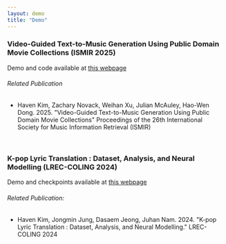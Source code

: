```yaml
---
layout: demo
title: "Demo"
---
```



### Video-Guided Text-to-Music Generation Using Public Domain Movie Collections (ISMIR 2025)

Demo and code available at [this webpage](./ismir2025)

###### Related Publication
- Haven Kim, Zachary Novack, Weihan Xu, Julian McAuley, Hao-Wen Dong. 2025. "Video-Guided Text-to-Music Generation Using Public Domain Movie Collections" Proceedings of the 26th International Society for Music Information Retrieval (ISMIR)

<br>

### K-pop Lyric Translation : Dataset, Analysis, and Neural Modelling (LREC-COLING 2024)

Demo and checkpoints available at [this webpage](./lrec-coling2024)

###### Related Publication:
- Haven Kim, Jongmin Jung, Dasaem Jeong, Juhan Nam. 2024. "K-pop Lyric Translation : Dataset, Analysis, and Neural Modelling." LREC-COLING 2024
